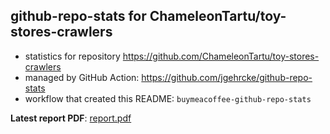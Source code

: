 ## github-repo-stats for ChameleonTartu/toy-stores-crawlers

- statistics for repository https://github.com/ChameleonTartu/toy-stores-crawlers
- managed by GitHub Action: https://github.com/jgehrcke/github-repo-stats
- workflow that created this README: `buymeacoffee-github-repo-stats`

**Latest report PDF**: [report.pdf](https://github.com/ChameleonTartu/buymeacoffee-github-repo-stats/raw/github-repo-stats/ChameleonTartu/toy-stores-crawlers/latest-report/report.pdf)

